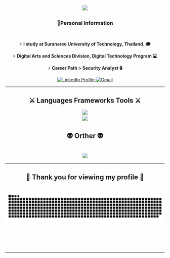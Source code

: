
<h1 align="center">
<img src="https://readme-typing-svg.herokuapp.com/?font=Righteous&size=35&center=true&vCenter=true&width=500&height=70&duration=4000&color=EE4B2B&lines=Hi+Everyone!+👋;+I'm+Paty+Security+Analyst!;" />


</h1>

<h3 align="center">👤Personal Information</h3>

<br/>

<div align="center">
 
 ⚡ **I study at Suranaree University of Technology, Thailand. 🎓**
 
 ⚡ **Digital Arts and Sciences Division, Digital Technology Program 💻**

⚡ **Career Path > Security Analyst 🔒** 



 </div>


<div align="center"> 
 <a href="https://www.linkedin.com/in/settapon-choedphutsa" target="_blank">
    <img src="https://img.shields.io/badge/LinkedIn-0077B5?style=for-the-badge&logo=linkedin&logoColor=white" alt="LinkedIn Profile" />
</a>
  <a href="mailto:settapon.cs@gmail.com">
    <img src="https://img.shields.io/badge/Gmail-333333?style=for-the-badge&logo=gmail&logoColor=red" alt="Gmail" />
</a>


</div>


 <hr/>
 
<h2 align="center">⚔️ Languages Frameworks Tools ⚔️</h2>

<div align="center">
    <img src="https://skillicons.dev/icons?i=html,css,typescript,javascript,react,php,solidity,cpp,java,wordpress" /></br>
    <img src="https://skillicons.dev/icons?i=docker,kubernetes,eclipse,firebase,github,kali,ubuntu,vscode," /></br>

</div>

<h2 align="center">👽 Orther 👽</h2>
<br/>
<div align="center">
    <img src="https://skillicons.dev/icons?i=ps,ai,pr,discord,figma" /><br>
</div>




<hr/>

<div align="center">
  <h2>🐍 Thank you for viewing my profile 🐍</h2>
  <br>
  <img alt="snake eating my contributions" src="https://raw.githubusercontent.com/salesp07/salesp07/output/github-contribution-grid-snake.svg" />
  
  <br/><br/><br/>
</div>

<hr/>



